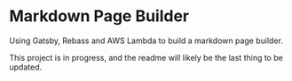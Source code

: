 # Markdown Page Builder

Using Gatsby, Rebass and AWS Lambda to build a markdown page builder.

This project is in progress, and the readme will likely be the last thing to be updated.
